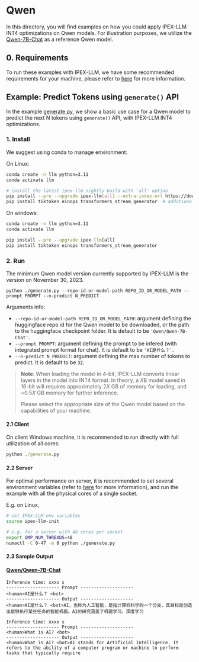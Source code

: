 # Qwen

In this directory, you will find examples on how you could apply IPEX-LLM INT4 optimizations on Qwen models. For illustration purposes, we utilize the [Qwen-7B-Chat](https://huggingface.co/Qwen/Qwen-7B-Chat) as a reference Qwen model.

## 0. Requirements

To run these examples with IPEX-LLM, we have some recommended requirements for your machine, please refer to [here](../README.md#recommended-requirements) for more information.

## Example: Predict Tokens using `generate()` API

In the example [generate.py](./generate.py), we show a basic use case for a Qwen model to predict the next N tokens using `generate()` API, with IPEX-LLM INT4 optimizations.

### 1. Install

We suggest using conda to manage environment:

On Linux:

```bash
conda create -n llm python=3.11
conda activate llm

# install the latest ipex-llm nightly build with 'all' option
pip install --pre --upgrade ipex-llm[all] --extra-index-url https://download.pytorch.org/whl/cpu
pip install tiktoken einops transformers_stream_generator  # additional package required for Qwen-7B-Chat to conduct generation
```

On windows:

```cmd
conda create -n llm python=3.11
conda activate llm

pip install --pre --upgrade ipex-llm[all]
pip install tiktoken einops transformers_stream_generator
```

### 2. Run

The minimum Qwen model version currently supported by IPEX-LLM is the version on November 30, 2023.

```
python ./generate.py --repo-id-or-model-path REPO_ID_OR_MODEL_PATH --prompt PROMPT --n-predict N_PREDICT
```

Arguments info:

- `--repo-id-or-model-path REPO_ID_OR_MODEL_PATH`: argument defining the huggingface repo id for the Qwen model to be downloaded, or the path to the huggingface checkpoint folder. It is default to be `'Qwen/Qwen-7B-Chat'`.
- `--prompt PROMPT`: argument defining the prompt to be infered (with integrated prompt format for chat). It is default to be `'AI是什么？'`.
- `--n-predict N_PREDICT`: argument defining the max number of tokens to predict. It is default to be `32`.

> **Note**: When loading the model in 4-bit, IPEX-LLM converts linear layers in the model into INT4 format. In theory, a *X*B model saved in 16-bit will requires approximately 2*X* GB of memory for loading, and ~0.5*X* GB memory for further inference.
>
> Please select the appropriate size of the Qwen model based on the capabilities of your machine.

#### 2.1 Client

On client Windows machine, it is recommended to run directly with full utilization of all cores:

```cmd
python ./generate.py 
```

#### 2.2 Server

For optimal performance on server, it is recommended to set several environment variables (refer to [here](../README.md#best-known-configuration-on-linux) for more information), and run the example with all the physical cores of a single socket.

E.g. on Linux,

```bash
# set IPEX-LLM env variables
source ipex-llm-init

# e.g. for a server with 48 cores per socket
export OMP_NUM_THREADS=48
numactl -C 0-47 -m 0 python ./generate.py
```

#### 2.3 Sample Output

#### [Qwen/Qwen-7B-Chat](https://huggingface.co/Qwen/Qwen-7B-Chat)

```log
Inference time: xxxx s
-------------------- Prompt --------------------
<human>AI是什么？ <bot>
-------------------- Output --------------------
<human>AI是什么？ <bot>AI，也称为人工智能，是指计算机科学的一个分支，其目标是创造出能够执行某些任务的智能机器。AI的研究涵盖了机器学习、深度学习
```

```log
Inference time: xxxx s
-------------------- Prompt --------------------
<human>What is AI? <bot>
-------------------- Output --------------------
<human>What is AI? <bot>AI stands for Artificial Intelligence. It refers to the ability of a computer program or machine to perform tasks that typically require
```
